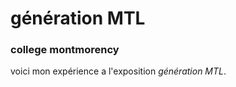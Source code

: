 # génération MTL #
### college montmorency ###

voici mon expérience a l'exposition *génération MTL*.

<img scr="banque/visite_individuel/image/canadien mtl.jpeg">
